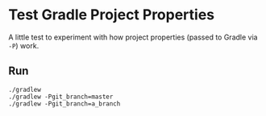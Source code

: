 # Test Gradle Project Properties

A little test to experiment with how project properties (passed to Gradle via `-P`) work.

## Run

```
./gradlew
./gradlew -Pgit_branch=master
./gradlew -Pgit_branch=a_branch
```